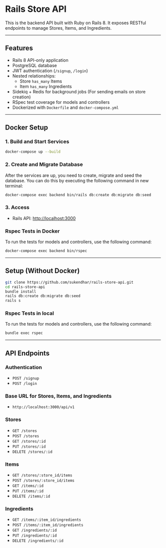 # Rails Store API

This is the backend API built with Ruby on Rails 8. It exposes RESTful endpoints to manage Stores, Items, and Ingredients.

---

## Features

- Rails 8 API-only application
- PostgreSQL database
- JWT authentication (`/signup`, `/login`)
- Nested relationships:
    - Store `has_many` Items
    - Item `has_many` Ingredients
- Sidekiq + Redis for background jobs (For sending emails on store creation)
- RSpec test coverage for models and controllers
- Dockerized with `Dockerfile` and `docker-compose.yml`

---

## Docker Setup

### 1. Build and Start Services

```bash
docker-compose up --build
```

### 2. Create and Migrate Database
After the services are up, you need to create, migrate and seed the database. You can do this by executing the following command in new terminal:

```bash
docker-compose exec backend bin/rails db:create db:migrate db:seed
```

### 3. Access

- Rails API: [http://localhost:3000](http://localhost:3000)

### Rspec Tests in Docker
To run the tests for models and controllers, use the following command:

```bash
docker-compose exec backend bin/rspec
```
---

## Setup (Without Docker)

```bash
git clone https://github.com/sukendhar/rails-store-api.git
cd rails-store-api
bundle install
rails db:create db:migrate db:seed
rails s
```
### Rspec Tests in local
To run the tests for models and controllers, use the following command:

```bash
bundle exec rspec
```
---

## API Endpoints

### Authentication

- `POST /signup`
- `POST /login`

### Base URL for Stores, Items, and Ingredients
- `http://localhost:3000/api/v1`

### Stores

- `GET /stores`
- `POST /stores`
- `GET /stores/:id`
- `PUT /stores/:id`
- `DELETE /stores/:id`

### Items

- `GET /stores/:store_id/items`
- `POST /stores/:store_id/items`
- `GET /items/:id`
- `PUT /items/:id`
- `DELETE /items/:id`

### Ingredients

- `GET /items/:item_id/ingredients`
- `POST /items/:item_id/ingredients`
- `GET /ingredients/:id`
- `PUT /ingredients/:id`
- `DELETE /ingredients/:id`